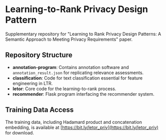 # Learning-to-Rank Privacy Design Pattern

Supplementary repository for "Learning to Rank Privacy Design Patterns: A Semantic Approach to Meeting Privacy Requirements" paper.

## Repository Structure
- **annotation-program**: Contains annotation software and `annotation_result.json` for replicating relevance assessments.
- **classification**: Code for text classification essential for feature engineering in LTR.
- **letor**: Core code for the learning-to-rank process.
- **recommender**: Flask program interfacing the recommender system.

## Training Data Access
The training data, including Hadamard product and concatenation embedding, is available at [https://bit.ly/letor_priv](https://bit.ly/letor_priv) for download.